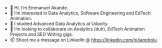 - 👋 Hi, I’m Emmanuel Akande.
- 👀 I’m interested in Data Analytics, Software Engineering and EdTech Animation.
- 🌱 I studied Advanced Data Analytics at Udacity.
- 💞️ I’m looking to collaborate on Analytics (duh), EdTech Animation Projects and SEO Writing gigs.
- 📫 Shoot me a message on LinkedIn @ https://linkedin.com/in/iamdrolu

<!---
E-Akande/E-Akande is a ✨ special ✨ repository because its `README.md` (this file) appears on your GitHub profile.
You can click the Preview link to take a look at your changes.
--->
